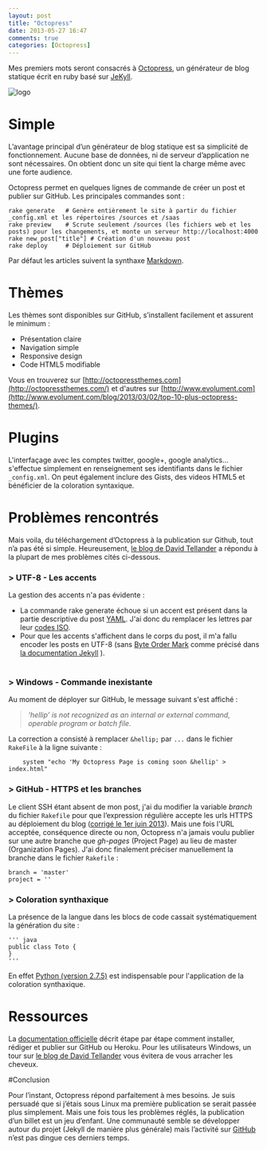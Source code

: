 ```yaml
---
layout: post
title: "Octopress"
date: 2013-05-27 16:47
comments: true
categories: [Octopress]
---
```


Mes premiers mots seront consacrés à [Octopress](http://octopress.org), un générateur de blog statique écrit en ruby basé sur [JeKyll](http://jekyllrb.com).

<img class="middle" src="{{ root_url }}/images/posts/octopress-logo.png" title="logo" >

<!--more-->

# Simple
L’avantage principal d’un générateur de blog statique est sa simplicité de fonctionnement. 
Aucune base de données, ni de serveur d’application ne sont nécessaires. 
On obtient donc un site qui tient la charge même avec une forte audience. 

Octopress permet en quelques lignes de commande de créer un post et publier sur GitHub. 
Les principales commandes sont :

```
rake generate   # Genère entièrement le site à partir du fichier _config.xml et les répertoires /sources et /saas
rake preview    # Scrute seulement /sources (les fichiers web et les posts) pour les changements, et monte un serveur http://localhost:4000
rake new_post["title"] # Création d'un nouveau post
rake deploy     # Déploiement sur GitHub
```
Par défaut les articles suivent la synthaxe [Markdown](http://daringfireball.net/projects/markdown/).

# Thèmes
Les thèmes sont disponibles sur GitHub, s’installent facilement et assurent le minimum :

* Présentation claire
* Navigation simple 
* Responsive design
* Code HTML5 modifiable

Vous en trouverez sur [http://octopressthemes.com](http://octopressthemes.com/) et d'autres sur [http://www.evolument.com](http://www.evolument.com/blog/2013/03/02/top-10-plus-octopress-themes/).

# Plugins
L'interfaçage avec les comptes twitter, google+, google analytics… s'effectue simplement en renseignement ses identifiants dans le fichier ```_config.xml```.
On peut également inclure des Gists, des videos HTML5 et bénéficier de la coloration syntaxique.

# Problèmes rencontrés
Mais voila, du téléchargement d’Octopress à la publication sur Github, tout n’a pas été si simple. 
Heureusement, [le blog de David Tellander](http://derantell.github.io/blog/2012/12/02/getting-started-with-octopress-on-windows/) a répondu à la plupart de mes problèmes cités ci-dessous.

### > UTF-8 - Les accents
La gestion des accents n'a pas évidente :

* La commande rake generate échoue si un accent est présent dans la partie descriptive du post [YAML](http://fr.wikipedia.org/wiki/YAML ). J'ai donc du remplacer les lettres par leur [codes ISO](http://www.commentcamarche.net/contents/489-caracteres-speciaux-html).
* Pour que les accents s'affichent dans le corps du post, il m'a fallu encoder les posts en UTF-8 (sans [Byte Order Mark](http://en.wikipedia.org/wiki/Byte_order_mark#UTF-8) comme précisé dans [la documentation Jekyll](http://jekyllrb.com/docs/frontmatter/)  ).</br></br>

### > Windows - Commande inexistante
Au moment de déployer sur GitHub, le message suivant s'est affiché :
> *‘hellip’ is not recognized as an internal or external command, operable program or batch file.*

La correction a consisté à remplacer ```&hellip;``` par ```...``` dans le fichier ```RakeFile``` à la ligne suivante :
```
    system "echo 'My Octopress Page is coming soon &hellip' > index.html"
```
### > GitHub - HTTPS et les branches
Le client SSH étant absent de mon post, j'ai du modifier la variable *branch* du fichier ```Rakefile``` pour que l’expression régulière accepte les urls HTTPS au déploiement du blog ([corrigé le 1er juin 2013](https://github.com/imathis/octopress/commit/f5bb4dd89ea64181910acb8ef0df5ae84644b75d)).
Mais une fois l'URL acceptée, conséquence directe ou non, Octopress n'a jamais voulu publier sur une autre branche que *gh-pages* (Project Page) au lieu de master (Organization Pages). 
J'ai donc finalement préciser manuellement la branche dans le fichier ```Rakefile``` :
```
branch = 'master'
project = ''
```
  
### > Coloration synthaxique
La présence de la langue dans les blocs de code cassait systématiquement la génération du site :
```
''' java
public class Toto {
}
'''
```

En effet [Python (version 2.7.5)](http://www.python.org/download/releases/2.7.5/) est indispensable pour l'application de la coloration synthaxique.

# Ressources
La [documentation officielle](http://octopress.org/docs/) décrit étape par étape comment installer, rédiger et publier sur GitHub ou Heroku.
Pour les utilisateurs Windows, un tour sur [le blog de David Tellander](http://derantell.github.io/blog/2012/12/02/getting-started-with-octopress-on-windows/) vous évitera de vous arracher les cheveux.

#Conclusion

Pour l’instant, Octopress répond parfaitement à mes besoins. Je suis persuadé que si j’étais sous Linux ma première publication se serait passée plus simplement. 
Mais une fois tous les problèmes réglés, la publication d’un billet est un jeu d’enfant. Une communauté semble se développer autour du projet (Jekyll de manière plus générale) 
mais l’activité sur [GitHub](https://github.com/imathis/octopress) n’est pas dingue ces derniers temps.